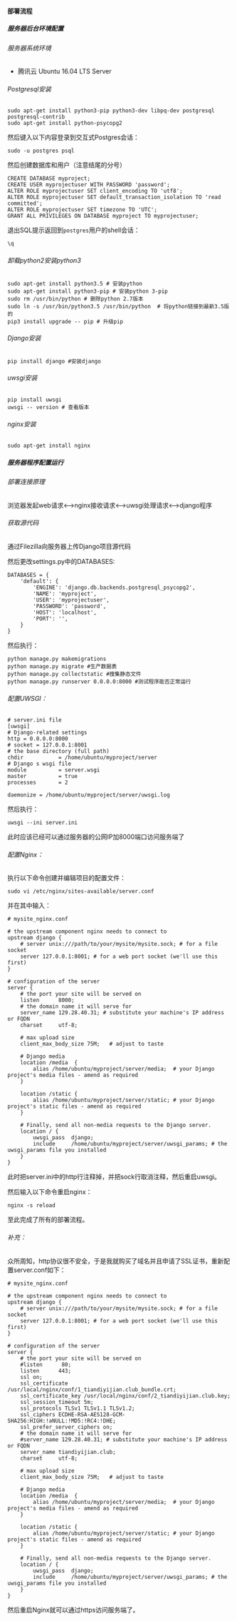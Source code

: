 #### 部署流程

##### 服务器后台环境配置

###### 服务器系统环境

- 腾讯云 Ubuntu 16.04 LTS Server

###### Postgresql安装

```
sudo apt-get install python3-pip python3-dev libpq-dev postgresql postgresql-contrib
sudo apt-get install python-psycopg2
```

然后键入以下内容登录到交互式Postgres会话：

```
sudo -u postgres psql
```

然后创建数据库和用户（注意结尾的分号）

```
CREATE DATABASE myproject;
CREATE USER myprojectuser WITH PASSWORD 'password';
ALTER ROLE myprojectuser SET client_encoding TO 'utf8';
ALTER ROLE myprojectuser SET default_transaction_isolation TO 'read committed';
ALTER ROLE myprojectuser SET timezone TO 'UTC';
GRANT ALL PRIVILEGES ON DATABASE myproject TO myprojectuser;
```

退出SQL提示返回到`postgres`用户的shell会话：

```
\q
```

###### 卸载python2安装python3

```
sudo apt-get install python3.5 # 安装python
sudo apt-get install python3-pip # 安装python 3-pip
sudo rm /usr/bin/python # 删除python 2.7版本
sudo ln -s /usr/bin/python3.5 /usr/bin/python  # 将python链接到最新3.5版的
pip3 install upgrade -- pip # 升级pip
```

###### Django安装

```
pip install django #安装django
```

###### uwsgi安装

```
pip install uwsgi
uwsgi -- version # 查看版本
```

###### nginx安装

```
sudo apt-get install nginx
```

##### 服务器程序配置运行

###### 部署连接原理

浏览器发起web请求<——>nginx接收请求<——>uwsgi处理请求<—–>django程序

###### 获取源代码

通过Filezilla向服务器上传Django项目源代码

然后更改settings.py中的DATABASES:

```
DATABASES = {
    'default': {
        'ENGINE': 'django.db.backends.postgresql_psycopg2',
        'NAME': 'myproject',
        'USER': 'myprojectuser',
        'PASSWORD': 'password',
        'HOST': 'localhost',
        'PORT': '',
    }
}
```

然后执行：

```
python manage.py makemigrations
python manage.py migrate #生产数据表
python manage.py collectstatic #搜集静态文件
python manage.py runserver 0.0.0.0:8000 #测试程序能否正常运行
```

###### 配置UWSGI：

```
# server.ini file
[uwsgi]
# Django-related settings
http = 0.0.0.0:8000
# socket = 127.0.0.1:8001
# the base directory (full path)
chdir           = /home/ubuntu/myproject/server
# Django s wsgi file
module          = server.wsgi
master          = true
processes       = 2

daemonize = /home/ubuntu/myproject/server/uwsgi.log
```

然后执行：

```
uwsgi --ini server.ini
```

此时应该已经可以通过服务器的公网IP加8000端口访问服务端了

###### 配置Nginx：

执行以下命令创建并编辑项目的配置文件：

```
sudo vi /etc/nginx/sites-available/server.conf
```

并在其中输入：

```
# mysite_nginx.conf

# the upstream component nginx needs to connect to
upstream django {
    # server unix:///path/to/your/mysite/mysite.sock; # for a file socket
    server 127.0.0.1:8001; # for a web port socket (we'll use this first)
}

# configuration of the server
server {
    # the port your site will be served on
    listen      8000;
    # the domain name it will serve for
    server_name 129.28.40.31; # substitute your machine's IP address or FQDN
    charset     utf-8;

    # max upload size
    client_max_body_size 75M;   # adjust to taste

    # Django media
    location /media  {
        alias /home/ubuntu/myproject/server/media;  # your Django project's media files - amend as required
    }

    location /static {
        alias /home/ubuntu/myproject/server/static; # your Django project's static files - amend as required
    }

    # Finally, send all non-media requests to the Django server.
    location / {
        uwsgi_pass  django;
        include     /home/ubuntu/myproject/server/uwsgi_params; # the uwsgi_params file you installed
    }
}
```

此时把server.ini中的http行注释掉，并把sock行取消注释，然后重启uwsgi。

然后输入以下命令重启nginx：

```
nginx -s reload
```

至此完成了所有的部署流程。

###### 补充：

众所周知，http协议很不安全，于是我就购买了域名并且申请了SSL证书，重新配置server.conf如下：

```
# mysite_nginx.conf

# the upstream component nginx needs to connect to
upstream django {
    # server unix:///path/to/your/mysite/mysite.sock; # for a file socket
    server 127.0.0.1:8001; # for a web port socket (we'll use this first)
}

# configuration of the server
server {
    # the port your site will be served on
    #listen      80;
    listen      443;
    ssl on;
    ssl_certificate /usr/local/nginx/conf/1_tiandiyijian.club_bundle.crt;
    ssl_certificate_key /usr/local/nginx/conf/2_tiandiyijian.club.key;
    ssl_session_timeout 5m;
    ssl_protocols TLSv1 TLSv1.1 TLSv1.2;
    ssl_ciphers ECDHE-RSA-AES128-GCM-SHA256:HIGH:!aNULL:!MD5:!RC4:!DHE;
    ssl_prefer_server_ciphers on;
    # the domain name it will serve for
    #server_name 129.28.40.31; # substitute your machine's IP address or FQDN
    server_name tiandiyijian.club;
    charset     utf-8;

    # max upload size
    client_max_body_size 75M;   # adjust to taste

    # Django media
    location /media  {
        alias /home/ubuntu/myproject/server/media;  # your Django project's media files - amend as required
    }

    location /static {
        alias /home/ubuntu/myproject/server/static; # your Django project's static files - amend as required
    }

    # Finally, send all non-media requests to the Django server.
    location / {
        uwsgi_pass  django;
        include     /home/ubuntu/myproject/server/uwsgi_params; # the uwsgi_params file you installed
    }
}
```

然后重启Nginx就可以通过https访问服务端了。
